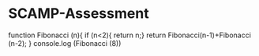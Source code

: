 # SCAMP-Assessment


function Fibonacci (n){
if (n<2){
return n;}
  return Fibonacci(n-1)+Fibonacci (n-2); }
console.log (Fibonacci (8))
